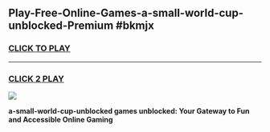 
## Play-Free-Online-Games-a-small-world-cup-unblocked-Premium #bkmjx
<h3>
<a href="https://premium.freeplayer.one?title=a-small-world-cup-unblocked&ref=8M">CLICK TO PLAY</a></h3>
<hr>

<h3>
<a href="https://premium.freeplayer.one?title=a-small-world-cup-unblocked&ref=8M">CLICK 2 PLAY</a>
  
</h3>

<a href="https://premium.freeplayer.one?title=a-small-world-cup-unblocked&ref=8M"><img src="https://clearcache.store/games.png"></a>


**a-small-world-cup-unblocked games unblocked: Your Gateway to Fun and Accessible Online Gaming**
